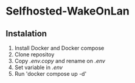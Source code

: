 # Selfhosted-WakeOnLan
## Instalation
1. Install Docker and Docker compose
2. Clone repositoy
3. Copy *.env.copy* and rename on *.env*
4. Set variable in *.env*
5. Run 'docker compose up -d'
